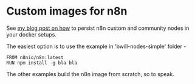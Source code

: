 # Custom images for n8n

See [my blog post on how](https://www.weeumson.com/posts/Persist-n8n-community-nodes-on-docker-through-updates/) to persist n8n custom and community nodes in your docker setups.

The easiest option is to use the example in 'bwill-nodes-simple' folder - 

```
FROM n8nio/n8n:latest
RUN npm install -g bla bla
```

The other examples build the n8n image from scratch, so to speak.
